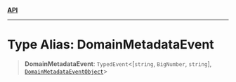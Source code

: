 [**API**](../../../README.md)

***

# Type Alias: DomainMetadataEvent

> **DomainMetadataEvent**: `TypedEvent`\<\[`string`, `BigNumber`, `string`\], [`DomainMetadataEventObject`](../interfaces/DomainMetadataEventObject.md)\>
